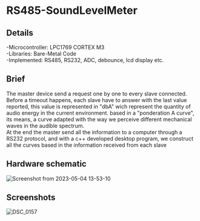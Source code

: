 # RS485-SoundLevelMeter

## Details
-Microcontroller: LPC1769 CORTEX M3<br/>
-Libraries: Bare-Metal Code <br/>
-Implemented: RS485, RS232, ADC, debounce, lcd display etc.
<br/>

## Brief
The master device send a request one by one to every slave connected. Before a timeout happens, each slave have to answer with the last value reported, this value is represented in "dbA" wich represent the quantity of audio energy in the current environment. based in a "ponderation A curve", its means, a curve adapted with the way we perceive different mechanical waves in the audible spectrum.
<br/>At the end the master send all the information to a computer through a RS232 protocol, and with a c++ developed desktop program, we construct all the curves based in the information received from each slave

## Hardware schematic
![Screenshot from 2023-05-04 13-53-10](https://user-images.githubusercontent.com/117228370/236272676-06ed68a1-c775-46a9-aced-9a77222f243b.png)

## Screenshots
![DSC_0157](https://user-images.githubusercontent.com/117228370/230679732-be9da2af-40c8-44f6-8c16-d810022ac609.JPG)
